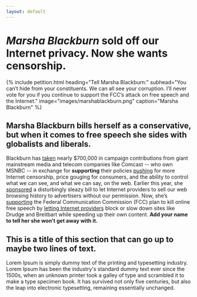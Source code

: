 ```yaml
---
layout: default
---
```


# *Marsha Blackburn* sold off our Internet privacy. Now she wants censorship.

{% include petition.html heading="Tell Marsha Blackburn:" subhead="You can’t hide from your constituents. We can all see your corruption. I’ll never vote for you if you continue to support the FCC’s attack on free speech and the Internet." image="images/marshablackburn.png" caption="Marsha Blackburn" %}

## Marsha Blackburn bills herself as a conservative, but when it comes to free speech she sides with globalists and liberals.

Blackburn has [taken](http://www.vocativ.com/415350/house-rep-pushing-to-set-back-online-privacy-rakes-in-industry-funds/) nearly $700,000 in campaign contributions from giant mainstream media and telecom companies like Comcast -- who own MSNBC -- in exchange for **supporting** their policies [pushing](https://www.eff.org/deeplinks/2017/06/attack-net-neutrality-attack-free-speech) for more Internet censorship, price gouging for consumers, and the ability to control what we can see, and what we can say, on the web. Earlier this year, she [sponsored](https://www.theverge.com/2017/3/29/15100620/congress-fcc-isp-web-browsing-privacy-fire-sale) a disturbingly sleazy bill to let Internet providers to sell our web browsing history to advertisers without our permission. Now, she’s [supporting](http://www.tennessean.com/story/news/2017/05/31/blackburn-fccs-rollback-net-neutrality-rules-a-positive-step/356558001/) the Federal Communication Commission (FCC) plan to kill online free speech by [letting Internet providers](https://www.newsmax.com/DavidGoodfriend/comcast-fcc-pai/2017/04/26/id/786478/) block or slow down sites like Drudge and Breitbart while speeding up their own content. **Add your name to tell her she won’t get away with it.**

## This is a title of this section that can go up to maybe two lines of text.

Lorem Ipsum is simply dummy text of the printing and typesetting industry. Lorem Ipsum has been the industry's standard dummy text ever since the 1500s, when an unknown printer took a galley of type and scrambled it to make a type specimen book. It has survived not only five centuries, but also the leap into electronic typesetting, remaining essentially unchanged.
